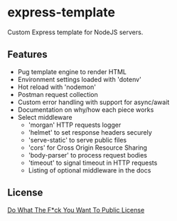 # express-template

Custom Express template for NodeJS servers.

## Features

- Pug template engine to render HTML
- Environment settings loaded with 'dotenv'
- Hot reload with 'nodemon'
- Postman request collection
- Custom error handling with support for async/await
- Documentation on why/how each piece works
- Select middleware
  - 'morgan' HTTP requests logger
  - 'helmet' to set response headers securely
  - 'serve-static' to serve public files
  - 'cors' for Cross Origin Resource Sharing
  - 'body-parser' to process request bodies
  - 'timeout' to signal timeout in HTTP requests
  - Listing of optional middleware in the docs


## License

[Do What The F*ck You Want To Public License](https://github.com/sindelio/express-template/blob/master/LICENSE)